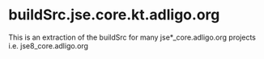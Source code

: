 # buildSrc.jse.core.kt.adligo.org
This is an extraction of the buildSrc for many jse*_core.adligo.org projects i.e. jse8_core.adligo.org
